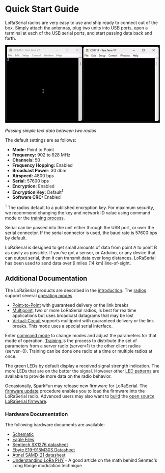 # Quick Start Guide

LoRaSerial radios are very easy to use and ship ready to connect out of the box. Simply attach the antennas, plug two units into USB ports, open a terminal at each of the USB serial ports, and start passing data back and forth.

![Passing text between two terminals](Original/SparkFun%20LoRaSerial%20-%20P2P%20Serial%20Terminals.gif)

*Passing simple text data between two radios*

The default settings are as follows:

* **Mode:** Point to Point
* **Frequency:** 902 to 928 MHz
* **Channels:** 50
* **Frequency Hopping:** Enabled
* **Broadcast Power:** 30 dbm
* **Airspeed:** 4800 bps
* **Serial:** 57600 bps
* **Encryption:** Enabled
* **Encryption Key:** Default<sup>1</sup>
* **Software CRC:** Enabled

<sup>1</sup> The radios default to a published encryption key. For maximum security, we recommend changing the key and network ID value using command mode or the [training process](http://docs.sparkfun.com/SparkFun_LoRaSerial/training/).

Serial can be passed into the unit either through the USB port, or over the serial connector. If the serial connector is used, the baud rate is 57600 bps by default.

LoRaSerial is designed to get small amounts of data from point A to point B as easily as possible. If you've got a sensor, or Arduino, or any device that can output serial, then it can transmit data over long distances. LoRaSerial has been used to send data over 9 miles (14 km) line-of-sight.

## Additional Documentation

The LoRaSerial products are described in the [introduction](http://docs.sparkfun.com/SparkFun_LoRaSerial/intro/).  The [radios](http://docs.sparkfun.com/SparkFun_LoRaSerial/hardware_overview/) support several [operating modes](http://docs.sparkfun.com/SparkFun_LoRaSerial/operating_modes/).

* [Point-to-Point](https://docs.sparkfun.com/SparkFun_LoRaSerial/operating_modes/#point-to-point) with guaranteed delivery or the link breaks
* [Multipoint](https://docs.sparkfun.com/SparkFun_LoRaSerial/operating_modes/#multipoint), two or more LoRaSerial radios, is best for realtime applications but uses broadcast datagrams that may be lost
* [Virtual-Circuit](https://docs.sparkfun.com/SparkFun_LoRaSerial/operating_modes/#virtual-circuits) supports multipoint with guaranteed delivery or the link breaks.  This mode uses a special serial interface.

Enter [command mode](http://docs.sparkfun.com/SparkFun_LoRaSerial/at_commands/) to change modes and adjust the parameters for that mode of operation.  [Training ](http://docs.sparkfun.com/SparkFun_LoRaSerial/training/) is the process to distribute the set of parameters from a server radio (server=1) to the other client radios (server=0).  Training can be done one radio at a time or multiple radios at once.

The green LEDs by default display a received signal strength indication.  The more LEDs that are on the better the signal.  However other [LED patterns](http://docs.sparkfun.com/SparkFun_LoRaSerial/led_states/) are available to provide more data on the radio behavior.

Occasionally, SparkFun may release new firmware for LoRaSerial.  The
[firmware update](http://docs.sparkfun.com/SparkFun_LoRaSerial/firmware_update/) procedure enables you to load the firmware into the LoRaSerial radio.  Advanced users may also want to [build](http://docs.sparkfun.com/SparkFun_LoRaSerial/firmware_build/) the [open source LoRaSerial firmware](https://github.com/sparkfun/SparkFun_LoRaSerial).

### Hardware Documentation

The following hardware documents are available:

* [Schematic](https://cdn.sparkfun.com/assets/b/e/9/a/d/SparkFun_LoRaSerial_915MHz_-_1W.pdf)
* [Eagle Files](https://cdn.sparkfun.com/assets/f/b/b/6/f/SparkFun_LoRaSerial_915MHz_-_1W.zip)
* [Semtech SX1276 datasheet](https://cdn.sparkfun.com/assets/7/7/3/2/2/SX1276_Datasheet.pdf)
* [Ebyte E19-915M30S Datasheet](https://cdn.sparkfun.com/assets/6/3/e/e/3/E19-915M30S_Usermanual_EN_v1.20.pdf)
* [Atmel SAMD-21 datasheet](https://cdn.sparkfun.com/datasheets/Dev/Arduino/Boards/Atmel-42181-SAM-D21_Datasheet.pdf)
* [Understanding LoRa PHY](https://wirelesspi.com/understanding-lora-phy-long-range-physical-layer/) - A good article on the math behind Semtec's Long Range modulation technique
